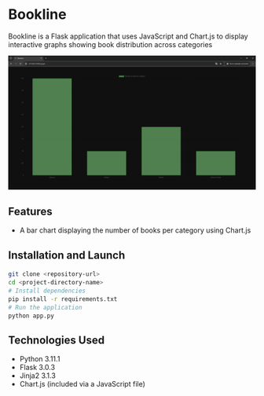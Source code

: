 # Bookline

Bookline is a Flask application that uses JavaScript and Chart.js to display interactive graphs showing book distribution across categories

![Screenshot](https://github.com/levina-anna/levina-anna.github.io/raw/main/images/Bookline.png)

## Features
- A bar chart displaying the number of books per category using Chart.js


## Installation and Launch
```bash
git clone <repository-url>
cd <project-directory-name>
# Install dependencies
pip install -r requirements.txt
# Run the application
python app.py
```

## Technologies Used
- Python 3.11.1
- Flask 3.0.3
- Jinja2 3.1.3
- Chart.js (included via a JavaScript file)
